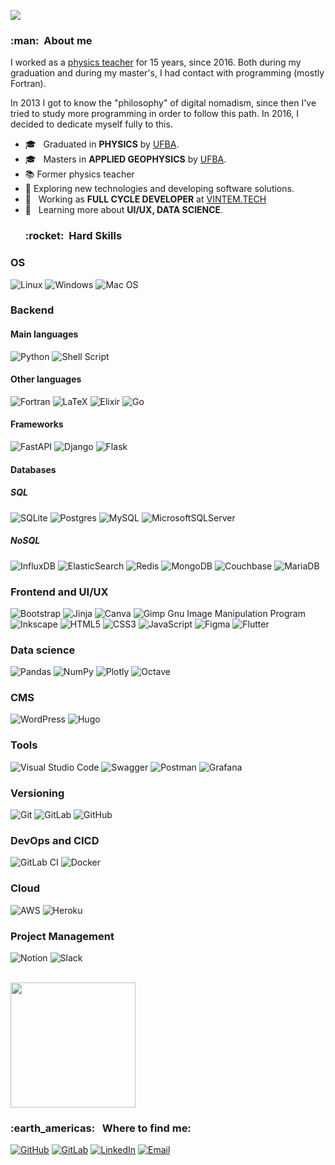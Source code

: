 
![](https://komarev.com/ghpvc/?username=marcusmello&color=006bed)

<h3> :man: &nbsp;About me </h3>

I worked as a [physics teacher](http://lattes.cnpq.br/9425842244368151)
for 15 years, since 2016. Both during my graduation and during my
master's, I had contact with programming (mostly Fortran).

In 2013 I got to know the "philosophy" of digital nomadism, since then
I've tried to study more programming in order to follow this path. In
2016, I decided to dedicate myself fully to this.

- 🎓 &nbsp; Graduated in **PHYSICS** by  <a
  href="https://www.ufba.br">UFBA</a>.
- 🎓 &nbsp; Masters in **APPLIED GEOPHYSICS** by <a
  href="https://www.ufba.br">UFBA</a>.
- &#128218; Former physics teacher
- &#129300; Exploring new technologies and developing software
  solutions.
- 💼 &nbsp; Working as **FULL CYCLE DEVELOPER** at <a
  href="https://vintem.tech">VINTEM.TECH</a>
- 🌱 &nbsp; Learning more about **UI/UX, DATA SCIENCE**.
  <h3> :rocket: &nbsp;Hard Skills </h3>

### OS

  ![Linux](https://img.shields.io/badge/Linux-FCC624?style=for-the-badge&logo=linux&logoColor=black)
  ![Windows](https://img.shields.io/badge/Windows-0078D6?style=for-the-badge&logo=windows&logoColor=white)
  ![Mac
  OS](https://img.shields.io/badge/mac%20os-000000?style=for-the-badge&logo=macos&logoColor=F0F0F0)

### Backend

#### Main languages

  ![Python](https://img.shields.io/badge/python-3670A0?style=for-the-badge&logo=python&logoColor=ffdd54)
  ![Shell
  Script](https://img.shields.io/badge/shell_script-%23121011.svg?style=for-the-badge&logo=gnu-bash&logoColor=white)

#### Other languages

  ![Fortran](https://img.shields.io/badge/fortran-000000?style=for-the-badge&logo=Fortran)
  ![LaTeX](https://img.shields.io/badge/latex-%23008080.svg?style=for-the-badge&logo=latex&logoColor=white)
  ![Elixir](https://img.shields.io/badge/elixir-%234B275F.svg?style=for-the-badge&logo=elixir&logoColor=white)
  ![Go](https://img.shields.io/badge/go-%2300ADD8.svg?style=for-the-badge&logo=go&logoColor=white)

#### Frameworks

  ![FastAPI](https://img.shields.io/badge/FastAPI-005571?style=for-the-badge&logo=fastapi)
  ![Django](https://img.shields.io/badge/django-%23092E20.svg?style=for-the-badge&logo=django&logoColor=white)
  ![Flask](https://img.shields.io/badge/flask-%23000.svg?style=for-the-badge&logo=flask&logoColor=white)

#### Databases

##### SQL

  ![SQLite](https://img.shields.io/badge/sqlite-%2307405e.svg?style=for-the-badge&logo=sqlite&logoColor=white)
  ![Postgres](https://img.shields.io/badge/postgres-%23316192.svg?style=for-the-badge&logo=postgresql&logoColor=white)
  ![MySQL](https://img.shields.io/badge/mysql-%2300f.svg?style=for-the-badge&logo=mysql&logoColor=white)
  ![MicrosoftSQLServer](https://img.shields.io/badge/Microsoft%20SQL%20Sever-CC2927?style=for-the-badge&logo=microsoft%20sql%20server&logoColor=white)

##### NoSQL

  ![InfluxDB](https://img.shields.io/badge/-InfluxDB-361184?style=for-the-badge&logo=influxdb)
  ![ElasticSearch](https://img.shields.io/badge/-ElasticSearch-005571?style=for-the-badge&logo=elasticsearch)
  ![Redis](https://img.shields.io/badge/redis-%23DD0031.svg?style=for-the-badge&logo=redis&logoColor=white)
  ![MongoDB](https://img.shields.io/badge/MongoDB-%234ea94b.svg?style=for-the-badge&logo=mongodb&logoColor=white)
  ![Couchbase](https://img.shields.io/badge/Couchbase-EA2328?style=for-the-badge&logo=couchbase&logoColor=white)
  ![MariaDB](https://img.shields.io/badge/MariaDB-003545?style=for-the-badge&logo=mariadb&logoColor=white)

### Frontend and UI/UX

  ![Bootstrap](https://img.shields.io/badge/bootstrap5-%23563D7C.svg?style=for-the-badge&logo=bootstrap&logoColor=white)
  ![Jinja](https://img.shields.io/badge/Jinja3-%23323330.svg?style=for-the-badge&logo=jinja&logoColor=white)
  ![Canva](https://img.shields.io/badge/Canva-%2300C4CC.svg?style=for-the-badge&logo=Canva&logoColor=white)
  ![Gimp Gnu Image Manipulation
  Program](https://img.shields.io/badge/Gimp-657D8B?style=for-the-badge&logo=gimp&logoColor=FFFFFF)
  ![Inkscape](https://img.shields.io/badge/Inkscape-e0e0e0?style=for-the-badge&logo=inkscape&logoColor=080A13)
  ![HTML5](https://img.shields.io/badge/html5-%23E34F26.svg?style=for-the-badge&logo=html5&logoColor=white)
  ![CSS3](https://img.shields.io/badge/css3-%231572B6.svg?style=for-the-badge&logo=css3&logoColor=white)
  ![JavaScript](https://img.shields.io/badge/javascript-%23323330.svg?style=for-the-badge&logo=javascript&logoColor=%23F7DF1E)
  ![Figma](https://img.shields.io/badge/figma-%23F24E1E.svg?style=for-the-badge&logo=figma&logoColor=white)
  ![Flutter](https://img.shields.io/badge/Flutter-%2302569B.svg?style=for-the-badge&logo=Flutter&logoColor=white)

### Data science

  ![Pandas](https://img.shields.io/badge/pandas-%23150458.svg?style=for-the-badge&logo=pandas&logoColor=white)
  ![NumPy](https://img.shields.io/badge/numpy-%23013243.svg?style=for-the-badge&logo=numpy&logoColor=white)
  ![Plotly](https://img.shields.io/badge/Plotly-%233F4F75.svg?style=for-the-badge&logo=plotly&logoColor=white)
  ![Octave](https://img.shields.io/badge/OCTAVE-darkblue?style=for-the-badge&logo=octave&logoColor=fcd683)

### CMS

  ![WordPress](https://img.shields.io/badge/WordPress-%23117AC9.svg?style=for-the-badge&logo=WordPress&logoColor=white)
  ![Hugo](https://img.shields.io/badge/Hugo-%23323330.svg?style=for-the-badge&logo=hugo&logoColor=FFFFFF)

### Tools

  ![Visual Studio
  Code](https://img.shields.io/badge/Visual%20Studio%20Code-0078d7.svg?style=for-the-badge&logo=visual-studio-code&logoColor=white)
  ![Swagger](https://img.shields.io/badge/-Swagger-%23Clojure?style=for-the-badge&logo=swagger&logoColor=white)
  ![Postman](https://img.shields.io/badge/Postman-FF6C37?style=for-the-badge&logo=postman&logoColor=white)
  ![Grafana](https://img.shields.io/badge/Grafana-%23323330.svg?style=for-the-badge&logo=grafana&logoColor=white)

### Versioning
  ![Git](https://img.shields.io/badge/git-%23F05033.svg?style=for-the-badge&logo=git&logoColor=white)
  ![GitLab](https://img.shields.io/badge/gitlab-%23181717.svg?style=for-the-badge&logo=gitlab&logoColor=white)
  ![GitHub](https://img.shields.io/badge/github-%23121011.svg?style=for-the-badge&logo=github&logoColor=white)

### DevOps and CICD

  ![GitLab
  CI](https://img.shields.io/badge/GitLabCI-%23181717.svg?style=for-the-badge&logo=gitlab&logoColor=white)
  ![Docker](https://img.shields.io/badge/docker-%230db7ed.svg?style=for-the-badge&logo=docker&logoColor=white)


### Cloud

  ![AWS](https://img.shields.io/badge/AWS-%23FF9900.svg?style=for-the-badge&logo=amazon-aws&logoColor=white)
  ![Heroku](https://img.shields.io/badge/heroku-%23430098.svg?style=for-the-badge&logo=heroku&logoColor=white)

### Project Management

  ![Notion](https://img.shields.io/badge/Notion-%23000000.svg?style=for-the-badge&logo=notion&logoColor=white)
  ![Slack](https://img.shields.io/badge/Slack-4A154B?style=for-the-badge&logo=slack&logoColor=white)

<br/>
  <a href="https://github.com/marcusmello"> <img height="200em"
    src="https://github-readme-stats.vercel.app/api?username=marcusmello&theme=dracula&show_icons=true"
    /> </a> <br/>

<h3> :earth_americas: &nbsp; Where to find me: </h3> 

[![GitHub](https://img.shields.io/badge/github-%23121011.svg?style=for-the-badge&logo=github&logoColor=white)](https://github.com/marcusmello)
[![GitLab](https://img.shields.io/badge/gitlab-%23181717.svg?style=for-the-badge&logo=gitlab&logoColor=white)](https://gitlab.com/marcusmello)
[![LinkedIn](https://img.shields.io/badge/Marcus-%230077B5.svg?style=for-the-badge&logo=linkedin&logoColor=white)](https://www.linkedin.com/in/marcus-vintem/)
[![Email](https://img.shields.io/badge/marcus@vintem.tech-D14836?style=for-the-badge&logo=gmail&logoColor=white)](mailto:marcus@vintem.tech)

